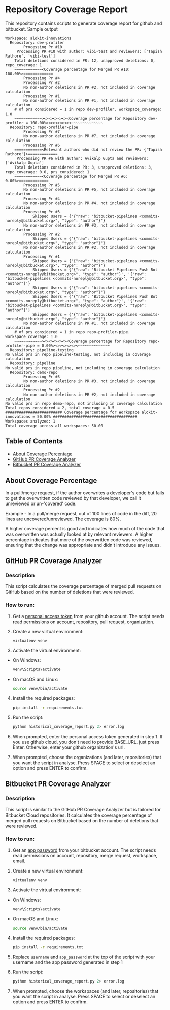 # Repository Coverage Report

This repository contains scripts to generate coverage report for github and bitbucket. Sample output
```
Workspace: alokit-innovations
  Repository: dev-profiler
        Processing Pr #10
     Processing PR #10 with author: vibi-test and reviewers: ['Tapish Rathore', 'vibi-test']
    Total deletions considered in PR: 12, unapproved deletions: 0, repo_coverage: 1
    ============<Coverage percentage for Merged PR #10: 100.00%>=============
        Processing Pr #4
        Processing Pr #2
        No non-author deletions in PR #2, not included in coverage calculation
        Processing Pr #1
        No non-author deletions in PR #1, not included in coverage calculation
    # of prs considered = 1 in repo dev-profiler. workspace_coverage: 1.0
    ~~~~~~~~~~~~><><><><><><Coverage percentage for Repository dev-profiler = 100.00%><>><><><><~~~~~~~~~~~~~~
  Repository: repo-profiler-pipe
        Processing Pr #7
        No non-author deletions in PR #7, not included in coverage calculation
        Processing Pr #6
    ============<Relevant authors who did not review the PR: {'Tapish Rathore'}>=============
     Processing PR #6 with author: Avikalp Gupta and reviewers: ['Avikalp Gupta']
    Total deletions considered in PR: 3, unapproved deletions: 3, repo_coverage: 0.0, prs_considered: 1
    ============<Coverage percentage for Merged PR #6: 0.00%>=============
        Processing Pr #5
        No non-author deletions in PR #5, not included in coverage calculation
        Processing Pr #4
        No non-author deletions in PR #4, not included in coverage calculation
        Processing Pr #3
            Skipped Users = {'{"raw": "bitbucket-pipelines <commits-noreply@bitbucket.org>", "type": "author"}'}
        No non-author deletions in PR #3, not included in coverage calculation
        Processing Pr #2
            Skipped Users = {'{"raw": "bitbucket-pipelines <commits-noreply@bitbucket.org>", "type": "author"}'}
        No non-author deletions in PR #2, not included in coverage calculation
        Processing Pr #1
            Skipped Users = {'{"raw": "bitbucket-pipelines <commits-noreply@bitbucket.org>", "type": "author"}'}
            Skipped Users = {'{"raw": "Bitbucket Pipelines Push Bot <commits-noreply@bitbucket.org>", "type": "author"}', '{"raw": "bitbucket-pipelines <commits-noreply@bitbucket.org>", "type": "author"}'}
            Skipped Users = {'{"raw": "bitbucket-pipelines <commits-noreply@bitbucket.org>", "type": "author"}'}
            Skipped Users = {'{"raw": "Bitbucket Pipelines Push Bot <commits-noreply@bitbucket.org>", "type": "author"}', '{"raw": "bitbucket-pipelines <commits-noreply@bitbucket.org>", "type": "author"}'}
            Skipped Users = {'{"raw": "bitbucket-pipelines <commits-noreply@bitbucket.org>", "type": "author"}'}
        No non-author deletions in PR #1, not included in coverage calculation
    # of prs considered = 1 in repo repo-profiler-pipe. workspace_coverage: 1.0
    ~~~~~~~~~~~~><><><><><><Coverage percentage for Repository repo-profiler-pipe = 0.00%><>><><><><~~~~~~~~~~~~~~
  Repository: pipeline-testing
No valid prs in repo pipeline-testing, not including in coverage calculation
  Repository: pipeline
No valid prs in repo pipeline, not including in coverage calculation
  Repository: demo-repo
        Processing Pr #3
        No non-author deletions in PR #3, not included in coverage calculation
        Processing Pr #2
        No non-author deletions in PR #2, not included in coverage calculation
No valid prs in repo demo-repo, not including in coverage calculation
Total repos considered = 2, total_coverage = 0.5
######################### Coverage percentage for Workspace alokit-innovations = 50.00% #####################################
Workspaces analyzed: 1
Total coverage across all workspaces: 50.00
```

## Table of Contents

- [About Coverage Percentage](#about-coverage-percentage)
- [GitHub PR Coverage Analyzer](#github-pr-coverage-analyzer)
- [Bitbucket PR Coverage Analyzer](#bitbucket-pr-coverage-analyzer)

## About Coverage Percentage

In a pull/merge request, if the author overwrites a developer's code but fails to get the overwritten code reviewed by that developer, we call it unreviewed or un-'covered' code.

Example - In a pull/merge request, out of 100 lines of code in the diff, 20 lines are uncovered/unreviewed. The coverage is 80%.

A higher coverage percent is good and indicates how much of the code that was overwritten was actually looked at by relevant reviewers. A higher percentage indicates that more of the overwritten code was reviewed, ensuring that the change was appropriate and didn't introduce any issues.

## GitHub PR Coverage Analyzer

### Description

This script calculates the coverage percentage of merged pull requests on GitHub based on the number of deletions that were reviewed.

### How to run:

1. Get a [personal access token](https://docs.github.com/en/authentication/keeping-your-account-and-data-secure/managing-your-personal-access-tokens#creating-a-fine-grained-personal-access-token) from your github account. The script needs read permissions on account, repository, pull request, organization.

2. Create a new virtual environment:
    ```bash
    virtualenv venv
    ```

3. Activate the virtual environment:
- On Windows:
  ```bash
  venv\Scripts\activate
  ```
- On macOS and Linux:
  ```bash
  source venv/bin/activate
  ```

4. Install the required packages:
    ```bash
    pip install -r requirements.txt
    ```

5. Run the script:
    ```bash
    python historical_coverage_report.py 2> error.log
    ```

6. When prompted, enter the personal access token generated in step 1. If you use github cloud, you don't need to provide BASE_URL, just press Enter. Otherwise, enter your github organization's url.

7. When prompted, choose the organizations (and later, repositories) that you want the script in analyse. Press SPACE to select or deselect an option and press ENTER to confirm.

## Bitbucket PR Coverage Analyzer

### Description

This script is similar to the GitHub PR Coverage Analyzer but is tailored for Bitbucket Cloud repositories. It calculates the coverage percentage of merged pull requests on Bitbucket based on the number of deletions that were reviewed.

### How to run:

1. Get an [app password](https://support.atlassian.com/bitbucket-cloud/docs/create-an-app-password/) from your bitbucket account. The script needs read permissions on account, repository, merge request, workspace, email.

2. Create a new virtual environment:
    ```bash
    virtualenv venv
    ```

3. Activate the virtual environment:
- On Windows:
  ```bash
  venv\Scripts\activate
  ```
- On macOS and Linux:
  ```bash
  source venv/bin/activate
  ```

4. Install the required packages:
    ```bash
    pip install -r requirements.txt
    ```

5. Replace `username` and `app_password` at the top of the script with your username and the app password generated in step 1

6. Run the script:
    ```bash
    python historical_coverage_report.py 2> error.log
    ```

7. When prompted, choose the workspaces (and later, repositories) that you want the script in analyse. Press SPACE to select or deselect an option and press ENTER to confirm.
